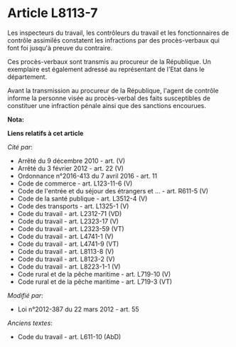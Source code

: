 # Article L8113-7

Les inspecteurs du travail, les contrôleurs du travail et les fonctionnaires de contrôle assimilés constatent les infractions
par des procès-verbaux qui font foi jusqu'à preuve du contraire.

Ces procès-verbaux sont transmis au procureur de la République. Un exemplaire est également adressé au représentant de l'Etat
dans le département.

Avant la transmission au procureur de la République, l'agent de contrôle informe la personne visée au procès-verbal des faits
susceptibles de constituer une infraction pénale ainsi que des sanctions encourues.

**Nota:**



**Liens relatifs à cet article**

_Cité par_:

  - Arrêté du 9 décembre 2010 - art. (V)
  - Arrêté du 3 février 2012 - art. 22 (V)
  - Ordonnance n°2016-413 du 7 avril 2016 - art. 11
  - Code de commerce - art. L123-11-6 (V)
  - Code de l'entrée et du séjour des étrangers et ... - art. R611-5 (V)
  - Code de la santé publique - art. L3512-4 (V)
  - Code des transports - art. L1325-1 (V)
  - Code du travail - art. L2312-71 (VD)
  - Code du travail - art. L2323-17 (V)
  - Code du travail - art. L2323-59 (VT)
  - Code du travail - art. L4741-1 (V)
  - Code du travail - art. L4741-9 (VT)
  - Code du travail - art. L8113-8 (V)
  - Code du travail - art. L8123-2 (V)
  - Code du travail - art. L8223-1-1 (V)
  - Code rural et de la pêche maritime - art. L719-10 (V)
  - Code rural et de la pêche maritime - art. L719-3 (VT)

_Modifié par_:

  - Loi n°2012-387 du 22 mars 2012 - art. 55

_Anciens textes_:

  - Code du travail - art. L611-10 (AbD)

